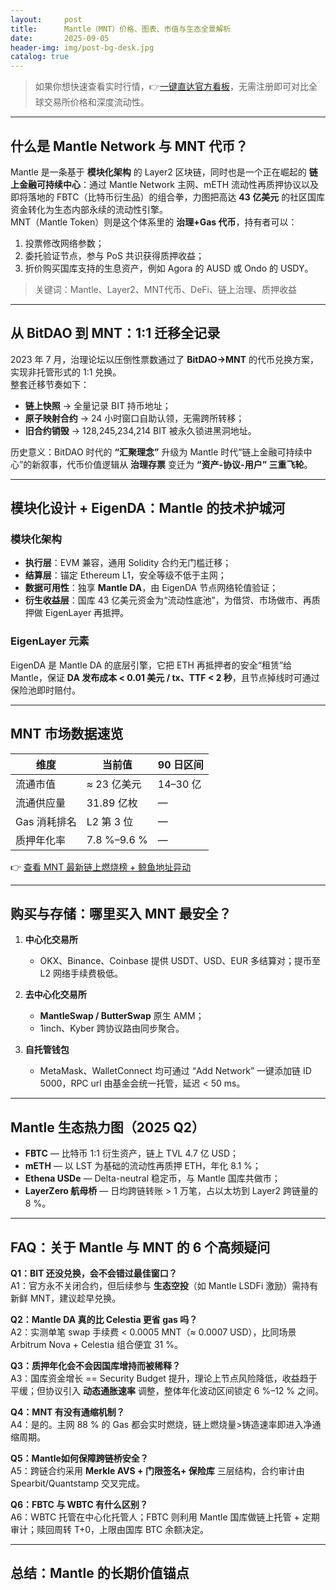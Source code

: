 ```yaml
---
layout:     post
title:      Mantle（MNT）价格、图表、市值与生态全景解析
date:       2025-09-05
header-img: img/post-bg-desk.jpg
catalog: true
---
```


> 如果你想快速查看实时行情，👉[一键直达官方看板](https://okxdog.com/)，无需注册即可对比全球交易所价格和深度流动性。

---

## 什么是 Mantle Network 与 MNT 代币？

Mantle 是一条基于 **模块化架构** 的 Layer2 区块链，同时也是一个正在崛起的 **链上金融可持续中心**：通过 Mantle Network 主网、mETH 流动性再质押协议以及即将落地的 FBTC（比特币衍生品）的组合拳，力图把高达 **43 亿美元** 的社区国库资金转化为生态内部永续的流动性引擎。  
MNT（Mantle Token）则是这个体系里的 **治理+Gas 代币**，持有者可以：

1. 投票修改网络参数；  
2. 委托验证节点，参与 PoS 共识获得质押收益；  
3. 折价购买国库支持的生息资产，例如 Agora 的 AUSD 或 Ondo 的 USDY。

> 关键词：Mantle、Layer2、MNT代币、DeFi、链上治理、质押收益

---

## 从 BitDAO 到 MNT：1:1 迁移全记录

2023 年 7 月，治理论坛以压倒性票数通过了 **BitDAO→MNT** 的代币兑换方案，实现非托管形式的 1:1 兑换。  
整套迁移节奏如下：

- **链上快照** → 全量记录 BIT 持币地址；  
- **原子映射合约** → 24 小时窗口自助认领，无需跨所转移；  
- **旧合约销毁** → 128,245,234,214 BIT 被永久锁进黑洞地址。

历史意义：BitDAO 时代的 **“汇聚理念”** 升级为 Mantle 时代“链上金融可持续中心”的新叙事，代币价值逻辑从 **治理存票** 变迁为 **“资产-协议-用户” 三重飞轮**。

---

## 模块化设计 + EigenDA：Mantle 的技术护城河

### 模块化架构
- **执行层**：EVM 兼容，通用 Solidity 合约无门槛迁移；  
- **结算层**：锚定 Ethereum L1，安全等级不低于主网；  
- **数据可用性**：独享 **Mantle DA**，由 EigenDA 节点网络轮值验证；  
- **衍生收益层**：国库 43 亿美元资金为“流动性底池”，为借贷、市场做市、再质押做 EigenLayer 再抵押。

### EigenLayer 元素
EigenDA 是 Mantle DA 的底层引擎，它把 ETH 再抵押者的安全“租赁”给 Mantle，保证 **DA 发布成本 < 0.01 美元 / tx、TTF < 2 秒**，且节点掉线时可通过保险池即时赔付。

---

## MNT 市场数据速览

| 维度 | 当前值 | 90 日区间 |
|---|---|---|
| 流通市值 | ≈ 23 亿美元 | 14–30 亿 |
| 流通供应量 | 31.89 亿枚 | — |
| Gas 消耗排名 | L2 第 3 位 | — |
| 质押年化率 | 7.8 %–9.6 % | — |

👉 [查看 MNT 最新链上燃烧榜 + 鲸鱼地址异动](https://okxdog.com/)

---

## 购买与存储：哪里买入 MNT 最安全？

1. **中心化交易所**  
   - OKX、Binance、Coinbase 提供 USDT、USD、EUR 多结算对；提币至 L2 网络手续费极低。

2. **去中心化交易所**  
   - **MantleSwap / ButterSwap** 原生 AMM；  
   - 1inch、Kyber 跨协议路由同步聚合。

3. **自托管钱包**  
   - MetaMask、WalletConnect 均可通过 “Add Network” 一键添加链 ID 5000，RPC url 由基金会统一托管，延迟 < 50 ms。

---

## Mantle 生态热力图（2025 Q2）

- **FBTC** — 比特币 1:1 衍生资产，链上 TVL 4.7 亿 USD；  
- **mETH** — 以 LST 为基础的流动性再质押 ETH，年化 8.1 %；  
- **Ethena USDe** — Delta-neutral 稳定币，与 Mantle 国库共做市；  
- **LayerZero 航母桥** — 日均跨链转账 > 1 万笔，占以太坊到 Layer2 跨链量的 8 %。

---

## FAQ：关于 Mantle 与 MNT 的 6 个高频疑问

**Q1：BIT 还没兑换，会不会错过最佳窗口？**  
A1：官方永不关闭合约，但后续参与 **生态空投**（如 Mantle LSDFi 激励）需持有新鲜 MNT，建议趁早兑换。

**Q2：Mantle DA 真的比 Celestia 更省 gas 吗？**  
A2：实测单笔 swap 手续费 < 0.0005 MNT（≈ 0.0007 USD），比同场景 Arbitrum Nova + Celestia 组合便宜 31 %。

**Q3：质押年化会不会因国库增持而被稀释？**  
A3：国库资金增长 == Security Budget 提升，理论上节点风险降低，收益趋于平缓；但协议引入 **动态通胀速率** 调整，整体年化波动区间锁定 6 %–12 % 之间。

**Q4：MNT 有没有通缩机制？**  
A4：是的。主网 88 % 的 Gas 都会实时燃烧，链上燃烧量>铸造速率即进入净通缩周期。

**Q5：Mantle如何保障跨链桥安全？**  
A5：跨链合约采用 **Merkle AVS + 门限签名+ 保险库** 三层结构，合约审计由 Spearbit/Quantstamp 交叉完成。

**Q6：FBTC 与 WBTC 有什么区别？**  
A6：WBTC 托管在中心化托管人；FBTC 则利用 Mantle 国库做链上托管 + 定期审计；赎回周转 T+0，上限由国库 BTC 余额决定。

---

## 总结：Mantle 的长期价值锚点